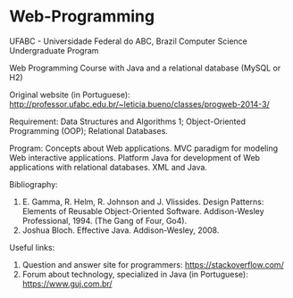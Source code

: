 # Web-Programming

UFABC - Universidade Federal do ABC, Brazil
Computer Science Undergraduate Program

Web Programming Course with Java and a relational database (MySQL or H2)

Original website (in Portuguese): http://professor.ufabc.edu.br/~leticia.bueno/classes/progweb-2014-3/

Requirement: Data Structures and Algorithms 1; Object-Oriented Programming (OOP); Relational Databases.

Program:
Concepts about Web applications. MVC paradigm for modeling Web interactive applications. Platform Java for development of Web applications with relational databases. XML and Java.

Bibliography:
1. E. Gamma, R. Helm, R. Johnson and J. Vlissides. Design Patterns: Elements of Reusable Object-Oriented Software. Addison-Wesley Professional, 1994. (The Gang of Four, Go4).
2. Joshua Bloch. Effective Java. Addison-Wesley, 2008.

Useful links:
1. Question and answer site for programmers: https://stackoverflow.com/
2. Forum about technology, specialized in Java (in Portuguese): https://www.guj.com.br/